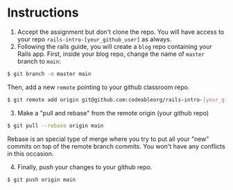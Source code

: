 # Instructions

1. Accept the assignment but don't clone the repo. You will have access to your repo `rails-intro-[your_github_user]` as always.
2. Following the rails guide, you will create a `blog` repo containing your Rails app. First, inside your blog repo, change the name of `master` branch to `main`:

```bash
$ git branch -m master main
```
   Then, add a new `remote` pointing to your github classroom repo.

```bash
$ git remote add origin git@github.com:codeableorg/rails-intro-[your_github_user].git
```

3.  Make a "pull and rebase" from the remote origin (your github repo)

```bash
$ git pull --rebase origin main
```

Rebase is an special type of merge where you try to put all your "new" commits on top of the remote branch commits. You won't have any conflicts in this occasion.

4.  Finally, push your changes to your github repo.

```bash
$ git push origin main 
```
